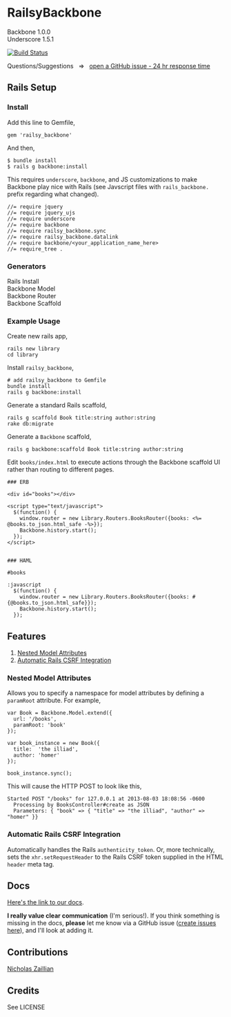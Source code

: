 # RailsyBackbone
Backbone 1.0.0  
Underscore 1.5.1

[![Build Status](https://travis-ci.org/westonplatter/railsy_backbone.png?branch=master)](https://travis-ci.org/westonplatter/railsy_backbone)

Questions/Suggestions &nbsp; => &nbsp; [open a GitHub issue - 24 hr response time](https://github.com/westonplatter/railsy_backbone/issues/new)

## Rails Setup

### Install

Add this line to Gemfile,

    gem 'railsy_backbone'

And then,

    $ bundle install
    $ rails g backbone:install
    
This requires `underscore`, `backbone`, and JS customizations to make Backbone play nice with Rails (see Javscript files with `rails_backbone.` prefix regarding what changed).

    //= require jquery
    //= require jquery_ujs
    //= require underscore
    //= require backbone
    //= require railsy_backbone.sync
    //= require railsy_backbone.datalink
    //= require backbone/<your_application_name_here>
    //= require_tree .

### Generators
Rails Install  
Backbone Model  
Backbone Router  
Backbone Scaffold  

### Example Usage      

Create new rails app, 

    rails new library
    cd library

Install `railsy_backbone`,
    
    # add railsy_backbone to Gemfile
    bundle install
    rails g backbone:install

Generate a standard Rails scaffold,
    
    rails g scaffold Book title:string author:string
    rake db:migrate

Generate a `Backbone` scaffold, 
    
    rails g backbone:scaffold Book title:string author:string
    
Edit `books/index.html` to execute actions through the Backbone scaffold UI rather than routing to different pages. 
    
    ### ERB
    
    <div id="books"></div>

    <script type="text/javascript">
      $(function() {
        window.router = new Library.Routers.BooksRouter({books: <%= @books.to_json.html_safe -%>});
        Backbone.history.start();
      });
    </script>
    
    
    ### HAML
    
    #books
    
    :javascript
      $(function() {
        window.router = new Library.Routers.BooksRouter({books: #{@books.to_json.html_safe}});
        Backbone.history.start();
      });


## Features

1. [Nested Model Attributes](#nested-model-attributes)
2. [Automatic Rails CSRF Integration](#automatic-rails-csrf-integration)

### Nested Model Attributes
Allows you to specify a namespace for model attributes by defining a  ```paramRoot```  attribute. For example, 

    var Book = Backbone.Model.extend({ 
      url: '/books',
      paramRoot: 'book'
    });

    var book_instance = new Book({ 
      title:  'the illiad', 
      author: 'homer'
    });

    book_instance.sync();

This will cause the HTTP POST to look like this, 

    Started POST "/books" for 127.0.0.1 at 2013-08-03 18:08:56 -0600
      Processing by BooksController#create as JSON
      Parameters: { "book" => { "title" => "the illiad", "author" => "homer" }}


### Automatic Rails CSRF Integration
Automatically handles the Rails `authenticity_token`. Or, more technically, sets the  `xhr.setRequestHeader`  to the Rails CSRF token supplied in the HTML `header` meta tag.


## Docs

[Here's the link to our docs](http://westonplatter.github.io/railsy_backbone/).

__I really value clear communication__ (I'm serious!). If you think something is missing in the docs, __please__ let me know via a GitHub issue ([create issues here](https://github.com/westonplatter/railsy_backbone/issues)), and I'll look at adding it. 



## Contributions
[Nicholas Zaillian](https://github.com/nzaillian)  

## Credits
See LICENSE
